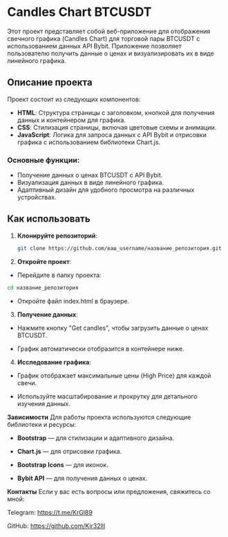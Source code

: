 # Candles Chart BTCUSDT

Этот проект представляет собой веб-приложение для отображения свечного графика (Candles Chart) для торговой пары BTCUSDT с использованием данных API Bybit. Приложение позволяет пользователю получить данные о ценах и визуализировать их в виде линейного графика.

## Описание проекта

Проект состоит из следующих компонентов:
- **HTML**: Структура страницы с заголовком, кнопкой для получения данных и контейнером для графика.
- **CSS**: Стилизация страницы, включая цветовые схемы и анимации.
- **JavaScript**: Логика для запроса данных с API Bybit и отрисовки графика с использованием библиотеки Chart.js.

### Основные функции:
- Получение данных о ценах BTCUSDT с API Bybit.
- Визуализация данных в виде линейного графика.
- Адаптивный дизайн для удобного просмотра на различных устройствах.

## Как использовать

1. **Клонируйте репозиторий**:
   ```bash
   git clone https://github.com/ваш_username/название_репозитория.git


2. **Откройте проект**:

- Перейдите в папку проекта:
```bash
cd название_репозитория
```
- Откройте файл index.html в браузере.


3. **Получение данных**:

- Нажмите кнопку "Get candles", чтобы загрузить данные о ценах BTCUSDT.

- График автоматически отобразится в контейнере ниже.


4. **Исследование графика**:

- График отображает максимальные цены (High Price) для каждой свечи.

- Используйте масштабирование и прокрутку для детального изучения данных.


**Зависимости**
Для работы проекта используются следующие библиотеки и ресурсы:

- **Bootstrap** — для стилизации и адаптивного дизайна.

- **Chart.js** — для отрисовки графика.

- **Bootstrap Icons** — для иконок.

- **Bybit API** — для получения данных о ценах.


**Контакты**
Если у вас есть вопросы или предложения, свяжитесь со мной:

Telegram: https://t.me/KrGl89

GitHub: https://github.com/Kir32Ill



